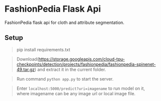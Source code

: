 # FashionPedia Flask Api

FashionPedia flask api for cloth and attribute segmentation.

## Setup

> pip install requirements.txt

> Download(https://storage.googleapis.com/cloud-tpu-checkpoints/detection/projects/fashionpedia/fashionpedia-spinenet-49.tar.gz) and extract it in the current folder.

> Run command `python app.py` to start the server.

> Enter `localhost:5000/predict?uri=imagename` to run model on it, where imagename can be any image url or local image file.
